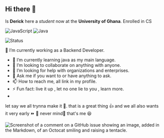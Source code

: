 ## Hi there 👋
Is **Derick** here a _student_ now at the **University of Ghana**.
Enrolled in CS


![JavaScript](https://img.shields.io/badge/JavaScript-yellow?logo=javascript&logoColor=white&style=flat-square)
![Java](https://img.shields.io/badge/Java-orange?logo=java&logoColor=white&style=flat-square)


![Status](https://img.shields.io/badge/status-active-brightgreen?java&logoColor=white&style=flat-square
)




<!--
**Derick-Obeng/Derick-Obeng** is a ✨ _special_ ✨ repository because its `README.md` (this file) appears on your GitHub profile.

Here are some ideas to get you started:


- 🔭 I’m currently working on ...
- 🌱 I’m currently learning ...
- 👯 I’m looking to collaborate on ...
- 🤔 I’m looking for help with ...
- 💬 Ask me about ...
- 📫 How to reach me: ...
- 😄 Pronouns: ...
- ⚡ Fun fact: ...
-->
🔭 I’m currently working as a Backend Developer.
- 🌱 I’m currently learning java as my main language.
- 👯 I’m looking to collaborate on anything with anyone.
- 🤔 I’m looking for help with organizations and enterprises.
- 💬 Ask me if you want to or have anything to ask.
- 📫 How to reach me, all link in my profile.
- ⚡ Fun fact: live it up , let no one lie to you , learn more.
- 


let say we all trynna make it 🥇.
that is a great thing 👍
and we all also wants it very early ⏩ 🚤
never mind🙂 that's me 😆

![Screenshot of a comment on a GitHub issue showing an image, added in the Markdown, of an Octocat smiling and raising a tentacle.](https://myoctocat.com/assets/images/base-octocat.svg)
